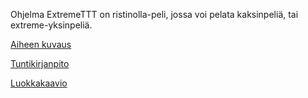 Ohjelma ExtremeTTT on ristinolla-peli, jossa voi pelata kaksinpeliä, tai extreme-yksinpeliä.

[Aiheen kuvaus](luokkakaavio.png)

[Tuntikirjanpito](tuntikirjanpito.md)

[Luokkakaavio](luokkakaavio.png)




